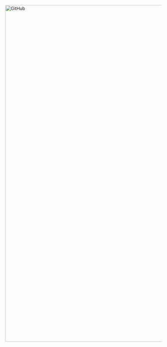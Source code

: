 <img width="1080" alt="GitHub" src="https://github.com/UralNabiev/WatchBandSelection/assets/117476853/a72de197-576d-45df-a433-13d20c1d4cd5">
